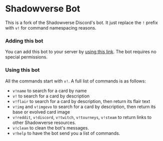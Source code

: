 # Shadowverse Bot

This is a fork of the Shadowverse Discord's bot. It just replace the `!` prefix with `v!` for command namespacing reasons.

### Adding this bot

You can add this bot to your server by [using this link](https://discordapp.com/oauth2/authorize?client_id=436832310273245184&scope=bot). The bot requires no special permissions.

### Using this bot

All the commands start with `v!`. A full list of commands is as follows:
* `v!name` to search for a card by name
* `v!` to search for a card by description
* `v!flair` to search for a card by description, then return its flair text
* `v!img` and `v!imgevo` to search for a card by description, then return its base or evolved card image
* `v!reddit`, `v!discord`, `v!twitch`, `v!tourneys`, `v!steam` to return links to other Shadowverse resources.
* `v!clean` to clean the bot's messages.
* `v!help` to have the bot send you a list of commands.